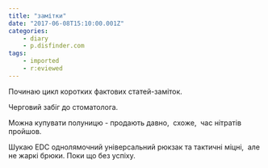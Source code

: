 ```yaml
---
title: "замітки"
date: "2017-06-08T15:10:00.001Z"
categories:
    - diary
    - p.disfinder.com
tags:
    - imported
    - r:eviewed
---
```


Починаю цикл коротких фактових статей\-заміток.

Черговий забіг до стоматолога.

Можна купувати полуницю - продають давно,  схоже,  час нітратів пройшов.

Шукаю EDC однолямочний універсальний рюкзак та тактичні міцні,  але не жаркі брюки. Поки що без успіху.
